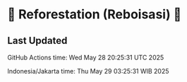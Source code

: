
# 🌳 Reforestation (Reboisasi) 🌲

## Last Updated

GitHub Actions time: Wed May 28 20:25:31 UTC 2025

Indonesia/Jakarta time: Thu May 29 03:25:31 WIB 2025
